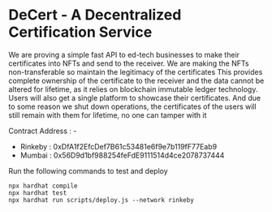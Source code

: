 # DeCert - A Decentralized Certification Service

We are proving a simple fast API to ed-tech businesses to make their certificates into NFTs and send to the receiver. We are making the NFTs non-transferable so maintain the legitimacy of the certificates
This provides complete ownership of the certificate to the receiver and the data cannot be altered for lifetime, as it relies on blockchain immutable ledger technology.
Users will also get a single platform to showcase their certificates. And due to some reason we shut down operations, the certificates of the users will still remain with them for lifetime, no one can tamper with it

Contract Address : - 
* Rinkeby   : 0xDfA1f2EfcDef7B61c53481e6f9e7b119fF77Eab9 
* Mumbai    : 0x56D9d1bf988254feFdE9111514d4ce2078737444

Run the following commands to test and deploy

```shell
npx hardhat compile
npx hardhat test
npx hardhat run scripts/deploy.js --network rinkeby
```
